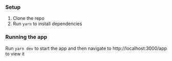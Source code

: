 ### Setup

1. Clone the repo
2. Run `yarn` to install dependencies

### Running the app

Run `yarn dev` to start the app and then navigate to http://localhost:3000/app to view it
